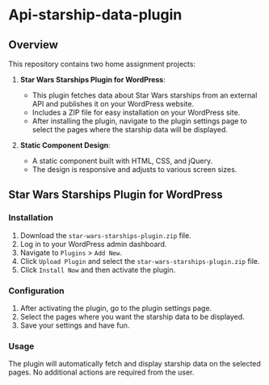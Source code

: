 # Api-starship-data-plugin

## Overview
This repository contains two home assignment projects:

1. **Star Wars Starships Plugin for WordPress**:
   - This plugin fetches data about Star Wars starships from an external API and publishes it on your WordPress website.
   - Includes a ZIP file for easy installation on your WordPress site.
   - After installing the plugin, navigate to the plugin settings page to select the pages where the starship data will be displayed.

2. **Static Component Design**:
   - A static component built with HTML, CSS, and jQuery.
   - The design is responsive and adjusts to various screen sizes.


## Star Wars Starships Plugin for WordPress

### Installation
1. Download the `star-wars-starships-plugin.zip` file.
2. Log in to your WordPress admin dashboard.
3. Navigate to `Plugins` > `Add New`.
4. Click `Upload Plugin` and select the `star-wars-starships-plugin.zip` file.
5. Click `Install Now` and then activate the plugin.

### Configuration
1. After activating the plugin, go to the plugin settings page.
2. Select the pages where you want the starship data to be displayed.
3. Save your settings and have fun.

### Usage
The plugin will automatically fetch and display starship data on the selected pages. No additional actions are required from the user.
